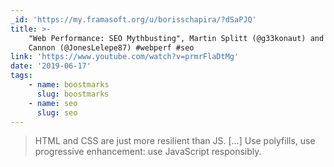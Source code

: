 ```yaml
---
_id: 'https://my.framasoft.org/u/borisschapira/?dSaPJQ'
title: >-
    "Web Performance: SEO Mythbusting", Martin Splitt (@g33konaut) and Ada Rose
    Cannon (@JonesLelepe87) #webperf #seo
link: 'https://www.youtube.com/watch?v=prmrFlaDtMg'
date: '2019-06-17'
tags:
    - name: boostmarks
      slug: boostmarks
    - name: seo
      slug: seo
---
```


<div class="markdown"><blockquote>
<p>HTML and CSS are just more resilient than JS. […] Use polyfills, use progressive enhancement: use JavaScript responsibly.
</p>
</blockquote></div>
